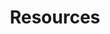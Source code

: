 ---
title:  "Resources"
description: "Kubernetes Community Resources"
type: docs
menu:
  main:
    weight: 30
---